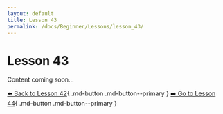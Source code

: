 ```yaml
---
layout: default
title: Lesson 43
permalink: /docs/Beginner/Lessons/lesson_43/
---
```


# Lesson 43

Content coming soon...

[⬅️ Back to Lesson 42](lesson_42.md){ .md-button .md-button--primary }  [➡️ Go to Lesson 44](lesson_44.md){ .md-button .md-button--primary }
